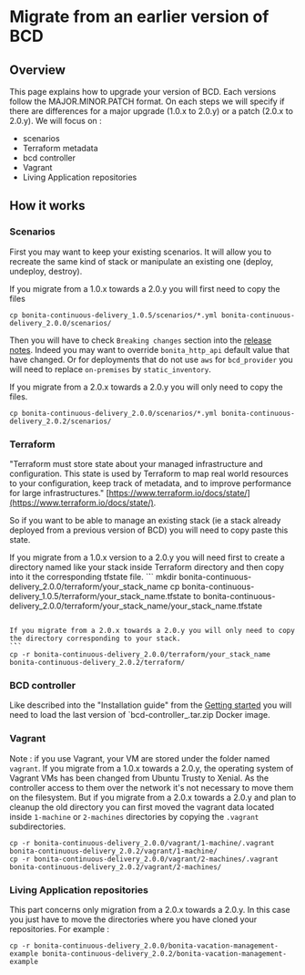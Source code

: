 # Migrate from an earlier version of BCD

## Overview

This page explains how to upgrade your version of BCD.
Each versions follow the MAJOR.MINOR.PATCH format.
On each steps we will specify if there are differences for a major upgrade (1.0.x to 2.0.y) or a patch (2.0.x to 2.0.y).
We will focus on :
- scenarios
- Terraform metadata
- bcd controller
- Vagrant
- Living Application repositories

## How it works

### Scenarios

First you may want to keep your existing scenarios. It will allow you to recreate the same kind of stack or manipulate an existing one (deploy, undeploy, destroy).

If you migrate from a 1.0.x towards a 2.0.y you will first need to copy the files
```
cp bonita-continuous-delivery_1.0.5/scenarios/*.yml bonita-continuous-delivery_2.0.0/scenarios/
```
Then you will have to check `Breaking changes` section into the [release notes](release_notes.md). Indeed you may want to override `bonita_http_api` default value that have changed. Or for deployments that do not use `aws` for `bcd_provider` you will need to replace `on-premises` by `static_inventory`.

If you migrate from a 2.0.x towards a 2.0.y you will only need to copy the files.

```
cp bonita-continuous-delivery_2.0.0/scenarios/*.yml bonita-continuous-delivery_2.0.2/scenarios/
```

### Terraform

"Terraform must store state about your managed infrastructure and configuration. This state is used by Terraform to map real world resources to your configuration, keep track of metadata, and to improve performance for large infrastructures." [https://www.terraform.io/docs/state/](https://www.terraform.io/docs/state/).

So if you want to be able to manage an existing stack (ie a stack already deployed from a previous version of BCD) you will need to copy paste this state.

If you migrate from a 1.0.x version to a 2.0.y you will need first to create a directory named like your stack inside Terraform directory and then copy into it the corresponding tfstate file.
`̀``
mkdir bonita-continuous-delivery_2.0.0/terraform/your_stack_name
cp bonita-continuous-delivery_1.0.5/terraform/your_stack_name.tfstate to bonita-continuous-delivery_2.0.0/terraform/your_stack_name/your_stack_name.tfstate
```

If you migrate from a 2.0.x towards a 2.0.y you will only need to copy the directory corresponding to your stack.
`̀``
cp -r bonita-continuous-delivery_2.0.0/terraform/your_stack_name bonita-continuous-delivery_2.0.2/terraform/
```

### BCD controller

Like described into the "Installation guide" from the [Getting started](getting_started.md) you will need to load the last version of `bcd-controller_<version>.tar.zip Docker image.

### Vagrant

Note : if you use Vagrant, your VM are stored under the folder named `vagrant`.
If you migrate from a 1.0.x towards a 2.0.y, the operating system of Vagrant VMs has been changed from Ubuntu Trusty to Xenial.
As the controller access to them over the network it's not necessary to move them on the filesystem.
But if you migrate from a 2.0.x towards a 2.0.y and plan to cleanup the old directory you can first moved the vagrant data located inside `1-machine` or `2-machines` directories by copying the `.vagrant` subdirectories. 
```
cp -r bonita-continuous-delivery_2.0.0/vagrant/1-machine/.vagrant bonita-continuous-delivery_2.0.2/vagrant/1-machine/
cp -r bonita-continuous-delivery_2.0.0/vagrant/2-machines/.vagrant bonita-continuous-delivery_2.0.2/vagrant/2-machines/

```

### Living Application repositories

This part concerns only migration from a 2.0.x towards a 2.0.y.
In this case you just have to move the directories where you have cloned your repositories.
For example :
```
cp -r bonita-continuous-delivery_2.0.0/bonita-vacation-management-example bonita-continuous-delivery_2.0.2/bonita-vacation-management-example
```

